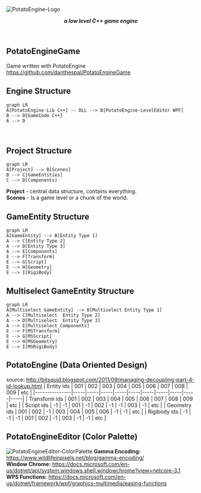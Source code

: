 ![PotatoEngine-Logo](https://i.ibb.co/Gcx0pvS/Potato-Engine-Logo.png)
***<p style="text-align: center;">a low level C++ game engine</p>***
<br />

## PotatoEngineGame
Game written with PotatoEngine https://github.com/danthespal/PotatoEngineGame

## Engine Structure
```mermaid
graph LR
A[PotatoEngine-Lib C++] -- DLL --> B[PotatoEngine-LevelEditor WPF]
B --> D{GameCode C++}
A --> D
```
<br />

## Project Structure
```mermaid
graph LR
A[Project] --> B[Scenes]
B --> C[GameEntities]
C --> D[Components]
```

**Project** - central data structure, contains everything.<br />
**Scenes** - Is a game level or a chunk of the world.
<br />

## GameEntity Structure
```mermaid
graph LR
A[GameEntity] --> B[Entity Type 1]
A --> C[Entity Type 2]
A --> D[Entity Type 3]
A --> E[Components]
E --> F[Transform]
E --> G[Script]
E --> H[Geometry]
E --> I[RigiBody]
```

## Multiselect GameEntity Structure
```mermaid
graph LR
A[Multiselect GameEntity] --> B[Multiselect Entity Type 1]
A --> C[Multiselect  Entity Type 2]
A --> D[Multiselect  Entity Type 3]
A --> E[Multiselect Components]
E --> F[MSTransform]
E --> G[MSScript]
E --> H[MSGeometry]
E --> I[MSRigiBody]
```

## PotatoEngine (Data Oriented Design)
source: http://bitsquid.blogspot.com/2011/09/managing-decoupling-part-4-id-lookup.html
| Entity ids    | 001 | 002 | 003 | 004 | 005 | 006 | 007 | 008 | 009 | etc |
|---------------|-----|-----|-----|-----|-----|-----|-----|-----|-----|-----|
| Transform ids | 001 | 002 | 003 | 004 | 005 | 006 | 007 | 008 | 009 | etc |
| Script ids    | -1  | -1  | 001 | -1  | 002 | -1  | -1  | 003 | -1  | etc |
| Geometry ids  | 001 | 002 | -1  | 003 | 004 | 005 | 006 | -1  | -1  | etc |
| Rigibody ids  | -1  | -1  | -1  | 001 | 002 | -1  | 003 | -1  | -1  | etc |
<br />

## PotatoEngineEditor (Color Palette)
![PotatoEngineEditor-ColorPalette](https://i.ibb.co/T4wVXW3/color-palette.png)
**Gamma Encoding:** https://www.wildlifeinpixels.net/blog/gamma-encoding/<br />
**Window Chrome:** https://docs.microsoft.com/en-us/dotnet/api/system.windows.shell.windowchrome?view=netcore-3.1<br />
**WPS Functions:** https://docs.microsoft.com/en-us/dotnet/framework/wpf/graphics-multimedia/easing-functions<br />
